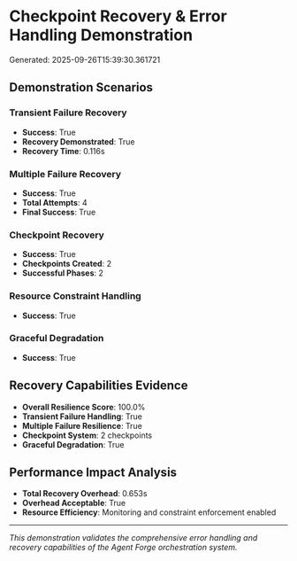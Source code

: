 # Checkpoint Recovery & Error Handling Demonstration

Generated: 2025-09-26T15:39:30.361721

## Demonstration Scenarios

### Transient Failure Recovery
- **Success**: True
- **Recovery Demonstrated**: True
- **Recovery Time**: 0.116s

### Multiple Failure Recovery
- **Success**: True
- **Total Attempts**: 4
- **Final Success**: True

### Checkpoint Recovery
- **Success**: True
- **Checkpoints Created**: 2
- **Successful Phases**: 2

### Resource Constraint Handling
- **Success**: True

### Graceful Degradation
- **Success**: True

## Recovery Capabilities Evidence

- **Overall Resilience Score**: 100.0%
- **Transient Failure Handling**: True
- **Multiple Failure Resilience**: True
- **Checkpoint System**: 2 checkpoints
- **Graceful Degradation**: True

## Performance Impact Analysis

- **Total Recovery Overhead**: 0.653s
- **Overhead Acceptable**: True
- **Resource Efficiency**: Monitoring and constraint enforcement enabled

---

*This demonstration validates the comprehensive error handling*
*and recovery capabilities of the Agent Forge orchestration system.*
